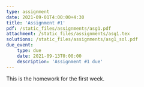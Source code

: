 ```yaml
---
type: assignment
date: 2021-09-01T4:00:00+4:30
title: 'Assignment #1'
pdf: /static_files/assignments/asg1.pdf
attachment: /static_files/assignments/asg1.tex
solutions: /static_files/assignments/asg1_sol.pdf
due_event: 
    type: due
    date: 2021-09-13T0:00:00
    description: 'Assignment #1 due'
---
```

This is the homework for the first week.

